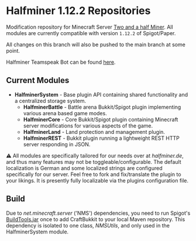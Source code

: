 # Halfminer 1.12.2 Repositories 
Modification repository for Minecraft Server [Two and a half Miner](https://halfminer.de).
All modules are currently compatible with version ``1.12.2`` of Spigot/Paper.

All changes on this branch will also be pushed to the main branch at some point.

Halfminer Teamspeak Bot can be found [here](https://github.com/Kakifrucht/HalfminerBot).

## Current Modules
- **HalfminerSystem** - Base plugin API containing shared functionality and a centralized storage system.
  - **HalfminerBattle** - Battle arena Bukkit/Spigot plugin implementing various arena based game modes.
  - **HalfminerCore** - Core Bukkit/Spigot plugin containing Minecraft server modifications for various aspects of the game.
  - **HalfminerLand** - Land protection and management plugin.
  - **HalfminerREST** - Bukkit plugin running a lightweight REST HTTP server responding in JSON.

:warning: All modules are specifically tailored for our needs over at *halfminer.de*, and thus many features 
may not be toggleable/configurable. The default localization is German and some localized strings are configured 
specifically for our server. Feel free to fork and fix/translate the plugin to your likings. 
It is presently fully localizable via the plugins configuration file.

## Build
Due to *net.minecraft.server* ('NMS') dependencies, you need to run 
Spigot's [BuildTools.jar](https://www.spigotmc.org/wiki/buildtools) once to add CraftBukkit to your 
local Maven repository. This dependency is isolated to one class, *NMSUtils*, and only used in the HalfminerSystem module.
